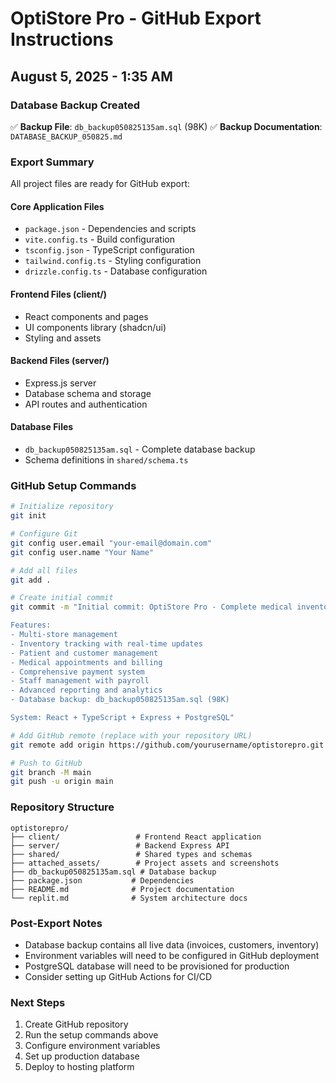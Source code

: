 # OptiStore Pro - GitHub Export Instructions
## August 5, 2025 - 1:35 AM

### Database Backup Created
✅ **Backup File**: `db_backup050825135am.sql` (98K)
✅ **Backup Documentation**: `DATABASE_BACKUP_050825.md`

### Export Summary
All project files are ready for GitHub export:

#### Core Application Files
- `package.json` - Dependencies and scripts
- `vite.config.ts` - Build configuration  
- `tsconfig.json` - TypeScript configuration
- `tailwind.config.ts` - Styling configuration
- `drizzle.config.ts` - Database configuration

#### Frontend Files (client/)
- React components and pages
- UI components library (shadcn/ui)
- Styling and assets

#### Backend Files (server/)
- Express.js server
- Database schema and storage
- API routes and authentication

#### Database Files
- `db_backup050825135am.sql` - Complete database backup
- Schema definitions in `shared/schema.ts`

### GitHub Setup Commands

```bash
# Initialize repository
git init

# Configure Git
git config user.email "your-email@domain.com"
git config user.name "Your Name"

# Add all files
git add .

# Create initial commit
git commit -m "Initial commit: OptiStore Pro - Complete medical inventory system

Features:
- Multi-store management
- Inventory tracking with real-time updates
- Patient and customer management
- Medical appointments and billing
- Comprehensive payment system
- Staff management with payroll
- Advanced reporting and analytics
- Database backup: db_backup050825135am.sql (98K)

System: React + TypeScript + Express + PostgreSQL"

# Add GitHub remote (replace with your repository URL)
git remote add origin https://github.com/yourusername/optistorepro.git

# Push to GitHub
git branch -M main
git push -u origin main
```

### Repository Structure
```
optistorepro/
├── client/                 # Frontend React application
├── server/                 # Backend Express API
├── shared/                 # Shared types and schemas
├── attached_assets/        # Project assets and screenshots
├── db_backup050825135am.sql # Database backup
├── package.json           # Dependencies
├── README.md              # Project documentation
└── replit.md              # System architecture docs
```

### Post-Export Notes
- Database backup contains all live data (invoices, customers, inventory)
- Environment variables will need to be configured in GitHub deployment
- PostgreSQL database will need to be provisioned for production
- Consider setting up GitHub Actions for CI/CD

### Next Steps
1. Create GitHub repository
2. Run the setup commands above
3. Configure environment variables
4. Set up production database
5. Deploy to hosting platform